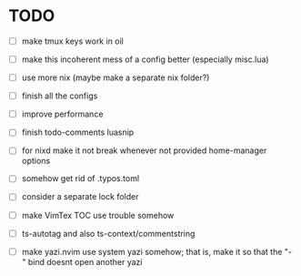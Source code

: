 # TODO

- [ ] make tmux keys work in oil

- [ ] make this incoherent mess of a config better (especially misc.lua)

- [ ] use more nix (maybe make a separate nix folder?)

- [ ] finish all the configs

- [ ] improve performance

- [ ] finish todo-comments luasnip

- [ ] for nixd make it not break whenever not provided home-manager options

- [ ] somehow get rid of .typos.toml

- [ ] consider a separate lock folder

- [ ] make VimTex TOC use trouble somehow

- [ ] ts-autotag and also ts-context/commentstring

- [ ] make yazi.nvim use system yazi somehow; that is, make it so that the "-"
  bind doesnt open another yazi
